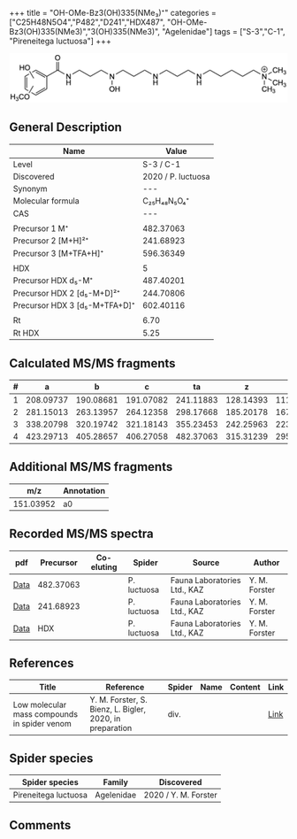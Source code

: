 +++
title = "OH-OMe-Bz3(OH)335(NMe₃)⁺"
categories = ["C25H48N5O4","P482","D241","HDX487",
"OH-OMe-Bz3(OH)335(NMe3)","3(OH)335(NMe3)",
"Agelenidae"]
tags = ["S-3","C-1",
"Pireneitega luctuosa"]
+++

![](/img/OH-OMe-Bz3(OH)335(NMe3).png)

## General Description

| Name                       | Value              |
|----------------------------|--------------------|
| Level                      | S-3 / C-1          |
| Discovered                 | 2020 / P. luctuosa |
| Synonym                    | ---                |
| Molecular formula          | C₂₅H₄₈N₅O₄⁺                   |
| CAS                        | ---                |
|                            |                    |
| Precursor 1  M⁺         | 482.37063                   |
| Precursor 2 [M+H]²⁺       | 241.68923                   |
| Precursor 3 [M+TFA+H]⁺              | 596.36349                   |
|                            |                    |
| HDX                        | 5                   |
| Precursor HDX    d₅-M⁺   | 487.40201                   |
| Precursor HDX 2 [d₅-M+D]²⁺ | 244.70806                   |
| Precursor HDX 3 [d₅-M+TFA+D]⁺          | 602.40116                   |
|                            |                    |
| Rt                         | 6.70                   |
| Rt HDX                     | 5.25                   |

## Calculated MS/MS fragments

| # | a         | b         | c         | ta        | z         | y         | tz        |
|---|-----------|-----------|-----------|-----------|-----------|-----------|-----------|
| 1 | 208.09737 | 190.08681 | 191.07082 | 241.11883 | 128.14393 | 111.11738 | 146.17830 |
| 2 | 281.15013 | 263.13957 | 264.12358 | 298.17668 | 185.20178 | 167.16740 | 203.23615 |
| 3 | 338.20798 | 320.19742 | 321.18143 | 355.23453 | 242.25963 | 223.21743 | 276.28891 |
| 4 | 423.29713 | 405.28657 | 406.27058 | 482.37063 | 315.31239 | 295.26236 | 333.34676 |

## Additional MS/MS fragments

| m/z | Annotation |
|-----|------------|
| 151.03952 | a0           |

## Recorded MS/MS spectra

| pdf                                             | Precursor | Co-eluting | Spider      | Source                       | Author        |
|-------------------------------------------------|-----------|------------|-------------|------------------------------|---------------|
| [Data](/pdf/P-luctuosa/482_OH-OMe-Bz3(OH)335(NMe3)_Pl.pdf) | 482.37063 |           | P. luctuosa | Fauna Laboratories Ltd., KAZ | Y. M. Forster |
| [Data](/pdf/P-luctuosa/482_OH-OMe-Bz3(OH)335(NMe3)_Pl_2.pdf) | 241.68923 |           | P. luctuosa | Fauna Laboratories Ltd., KAZ | Y. M. Forster |
| [Data](/pdf/P-luctuosa/482_OH-OMe-Bz3(OH)335(NMe3)_Pl_HDX.pdf) | HDX |           | P. luctuosa | Fauna Laboratories Ltd., KAZ | Y. M. Forster |


## References

| Title | Reference | Spider | Name | Content | Link |
|-------|-----------|--------|------|---------|------|
| Low molecular mass compounds in spider venom      | Y. M. Forster, S. Bienz, L. Bigler, 2020, in preparation          | div.       |   |   | [Link](unknown) |

## Spider species

| Spider species     | Family     | Discovered           |
|--------------------|------------|----------------------|
| Pireneitega luctuosa | Agelenidae | 2020 / Y. M. Forster |


## Comments